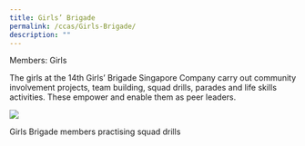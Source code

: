 ```yaml
---
title: Girls’ Brigade
permalink: /ccas/Girls-Brigade/
description: ""
---
```

Members: Girls

The girls at the 14th Girls’ Brigade Singapore Company carry out community involvement projects, team building, squad drills, parades and life skills activities. These empower and enable them as peer leaders.  

![](/images/Fuhua%20Experience/Student%20Development/CCA/Girls’%20Brigade/G1.jpg)

Girls Brigade members practising squad drills